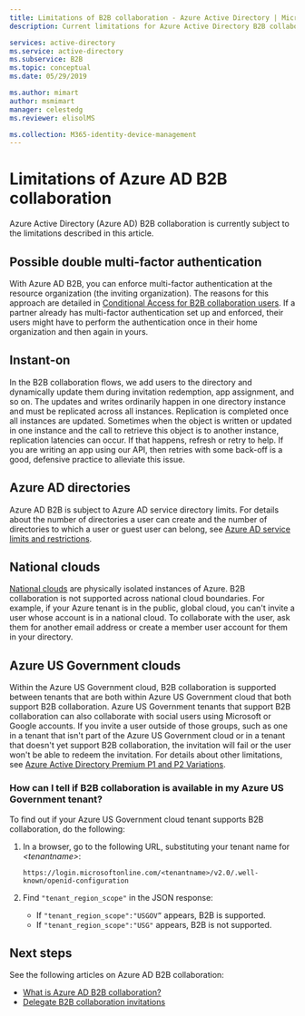 ```yaml
---
title: Limitations of B2B collaboration - Azure Active Directory | Microsoft Docs
description: Current limitations for Azure Active Directory B2B collaboration

services: active-directory
ms.service: active-directory
ms.subservice: B2B
ms.topic: conceptual
ms.date: 05/29/2019

ms.author: mimart
author: msmimart
manager: celestedg
ms.reviewer: elisolMS

ms.collection: M365-identity-device-management
---
```


# Limitations of Azure AD B2B collaboration
Azure Active Directory (Azure AD) B2B collaboration is currently subject to the limitations described in this article.

## Possible double multi-factor authentication
With Azure AD B2B, you can enforce multi-factor authentication at the resource organization (the inviting organization). The reasons for this approach are detailed in [Conditional Access for B2B collaboration users](conditional-access.md). If a partner already has multi-factor authentication set up and enforced, their users might have to perform the authentication once in their home organization and then again in yours.

## Instant-on
In the B2B collaboration flows, we add users to the directory and dynamically update them during invitation redemption, app assignment, and so on. The updates and writes ordinarily happen in one directory instance and must be replicated across all instances. Replication is completed once all instances are updated. Sometimes when the object is written or updated in one instance and the call to retrieve this object is to another instance, replication latencies can occur. If that happens, refresh or retry to help. If you are writing an app using our API, then retries with some back-off is a good, defensive practice to alleviate this issue.

## Azure AD directories
Azure AD B2B is subject to Azure AD service directory limits. For details about the number of directories a user can create and the number of directories to which a user or guest user can belong, see [Azure AD service limits and restrictions](https://docs.microsoft.com/azure/active-directory/users-groups-roles/directory-service-limits-restrictions).

## National clouds
[National clouds](https://docs.microsoft.com/azure/active-directory/develop/authentication-national-cloud) are physically isolated instances of Azure. B2B collaboration is not supported across national cloud boundaries. For example, if your Azure tenant is in the public, global cloud, you can't invite a user whose account is in a national cloud. To collaborate with the user, ask them for another email address or create a member user account for them in your directory.

## Azure US Government clouds
Within the Azure US Government cloud, B2B collaboration is supported between tenants that are both within Azure US Government cloud that both support B2B collaboration. Azure US Government tenants that support B2B collaboration can also collaborate with social users using Microsoft or Google accounts. If you invite a user outside of those groups, such as one in a tenant that isn't part of the Azure US Government cloud or in a tenant that doesn't yet support B2B collaboration, the invitation will fail or the user won't be able to redeem the invitation. For details about other limitations, see [Azure Active Directory Premium P1 and P2 Variations](https://docs.microsoft.com/azure/azure-government/documentation-government-services-securityandidentity#azure-active-directory-premium-p1-and-p2).

### How can I tell if B2B collaboration is available in my Azure US Government tenant?
To find out if your Azure US Government cloud tenant supports B2B collaboration, do the following:

1. In a browser, go to the following URL, substituting your tenant name for *&lt;tenantname&gt;*:

   `https://login.microsoftonline.com/<tenantname>/v2.0/.well-known/openid-configuration`

2. Find `"tenant_region_scope"` in the JSON response:

   - If `"tenant_region_scope":"USGOV”` appears, B2B is supported.
   - If `"tenant_region_scope":"USG"` appears, B2B is not supported.

## Next steps

See the following articles on Azure AD B2B collaboration:

- [What is Azure AD B2B collaboration?](what-is-b2b.md)
- [Delegate B2B collaboration invitations](delegate-invitations.md)

